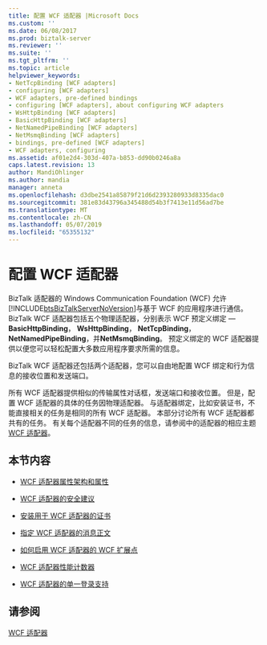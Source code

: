 ```yaml
---
title: 配置 WCF 适配器 |Microsoft Docs
ms.custom: ''
ms.date: 06/08/2017
ms.prod: biztalk-server
ms.reviewer: ''
ms.suite: ''
ms.tgt_pltfrm: ''
ms.topic: article
helpviewer_keywords:
- NetTcpBinding [WCF adapters]
- configuring [WCF adapters]
- WCF adapters, pre-defined bindings
- configuring [WCF adapters], about configuring WCF adapters
- WsHttpBinding [WCF adapters]
- BasicHttpBinding [WCF adapters]
- NetNamedPipeBinding [WCF adapters]
- NetMsmqBinding [WCF adapters]
- bindings, pre-defined [WCF adapters]
- WCF adapters, configuring
ms.assetid: af01e2d4-303d-407a-b853-dd90b0246a8a
caps.latest.revision: 13
author: MandiOhlinger
ms.author: mandia
manager: anneta
ms.openlocfilehash: d3dbe2541a85879f21d6d2393280933d8335dac0
ms.sourcegitcommit: 381e83d43796a345488d54b3f7413e11d56ad7be
ms.translationtype: MT
ms.contentlocale: zh-CN
ms.lasthandoff: 05/07/2019
ms.locfileid: "65355132"
---
```

# <a name="configuring-the-wcf-adapters"></a>配置 WCF 适配器
BizTalk 适配器的 Windows Communication Foundation (WCF) 允许[!INCLUDE[btsBizTalkServerNoVersion](../includes/btsbiztalkservernoversion-md.md)]与基于 WCF 的应用程序进行通信。 BizTalk WCF 适配器包括五个物理适配器，分别表示 WCF 预定义绑定 —**BasicHttpBinding**， **WsHttpBinding**， **NetTcpBinding**， **NetNamedPipeBinding**，并**NetMsmqBinding**。 预定义绑定的 WCF 适配器提供以便您可以轻松配置大多数应用程序要求所需的信息。  
  
 BizTalk WCF 适配器还包括两个适配器，您可以自由地配置 WCF 绑定和行为信息的接收位置和发送端口。  
  
 所有 WCF 适配器提供相似的传输属性对话框，发送端口和接收位置。 但是，配置 WCF 适配器的具体的任务因物理适配器。 与适配器绑定，比如安装证书，不能直接相关的任务是相同的所有 WCF 适配器。 本部分讨论所有 WCF 适配器都共有的任务。 有关每个适配器不同的任务的信息，请参阅中的适配器的相应主题[WCF 适配器](../core/wcf-adapters.md)。  
  
## <a name="in-this-section"></a>本节内容  
  
-   [WCF 适配器属性架构和属性](../core/wcf-adapters-property-schema-and-properties.md)  
  
-   [WCF 适配器的安全建议](../core/wcf-adapters-security-recommendations.md)  
  
-   [安装用于 WCF 适配器的证书](../core/installing-certificates-for-the-wcf-adapters.md)  
  
-   [指定 WCF 适配器的消息正文](../core/specifying-the-message-body-for-the-wcf-adapters.md)  
  
-   [如何启用 WCF 适配器的 WCF 扩展点](../core/how-to-enable-the-wcf-extensibility-points-with-the-wcf-adapters.md)  
  
-   [WCF 适配器性能计数器](../core/wcf-adapters-performance-counters.md)  
  
-   [WCF 适配器的单一登录支持](../core/single-sign-on-support-for-the-wcf-adapters.md)  
  
## <a name="see-also"></a>请参阅  
 [WCF 适配器](../core/wcf-adapters.md)